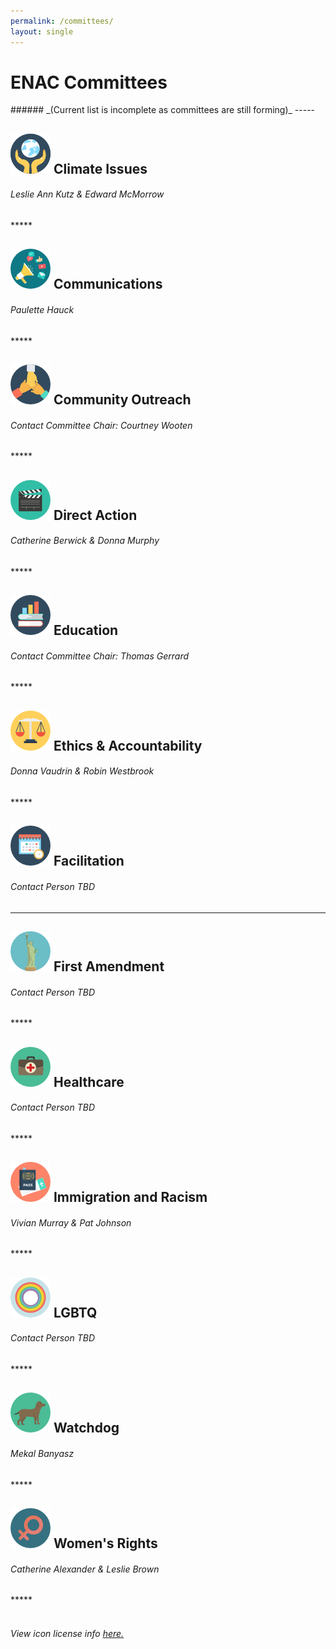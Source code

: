 ```yaml
---
permalink: /committees/
layout: single
---
```

<h1>ENAC Committees</h1>
######  _(Current list is incomplete as committees are still forming)_
-----

<h2><img src="/assets/images/022-planet-earth.png"> Climate Issues</h2>
<h6><a href="mailto:climate.edmondsnac@gmail.com?subject=Climate Committee"><i class="fa fa-envelope-o" aria-hidden="true"></i></a> Leslie Ann Kutz & Edward McMorrow</h6>
*****
<h2><img src="/assets/images/009-communications.png"> Communications</h2>
<h6><a href="mailto:communications.edmondsnac@gmail.com?subject=Communications Committee"><i class="fa fa-envelope-o" aria-hidden="true"></i></a> Paulette Hauck  </h6>
*****
<h2><img src="/assets/images/021-teamwork.png"> Community Outreach</h2>
<h6>Contact Committee Chair: Courtney Wooten  <a href="mailto:outreach.edmondsnac@gmail.com?subject=Community Outreach Committee"><i class="fa fa-envelope-o" aria-hidden="true"></i></a></h6>
*****
<h2><img src="/assets/images/003-clapperboard.png"> Direct Action</h2>
<h6><a href="mailto:direcoaction.edmondsnac@gmail.com?subject=Direct Action Committee"><i class="fa fa-envelope-o" aria-hidden="true"></i></a> Catherine Berwick & Donna Murphy </h6>
*****
<h2><img src="/assets/images/017-books.png"> Education</h2>
<h6>Contact Committee Chair: Thomas Gerrard  <a href="mailto:education.edmondsnac@gmail.com?subject=Education Committee"><i class="fa fa-envelope-o" aria-hidden="true"></i></a></h6>
*****
<h2><img src="/assets/images/014-balance.png"> Ethics & Accountability</h2>
<h6><a href="mailto:ethics.edmondsnac@gmail.com?subject=Ethics & Accountability Committee"><i class="fa fa-envelope-o" aria-hidden="true"></i></a> Donna Vaudrin & Robin Westbrook</h6>
*****
<h2><img src="/assets/images/004-time.png"> Facilitation</h2>
 <h6><a href="mailto:facilitation.edmondsnac@gmail.com?subject=Facilitation Committee"><i class="fa fa-envelope-o" aria-hidden="true"></i></a> Contact Person TBD</h6>

*****
<h2><img src="/assets/images/023-statue-of-liberty.png"> First Amendment</h2>
<h6><a href="mailto:firstamendment.edmondsnac@gmail.com?subject=First Amendment Committee"><i class="fa fa-envelope-o" aria-hidden="true"></i></a> Contact Person TBD</h6>
*****
<h2><img src="/assets/images/027-first-aid-kit.png"> Healthcare</h2>
<h6><a href="mailto:healthcare.edmondsnac@gmail.com?subject=Healthcare Committee"><i class="fa fa-envelope-o" aria-hidden="true"></i></a> Contact Person TBD</h6>
*****
<h2><img src="/assets/images/029-technology-1.png"> Immigration and Racism</h2>
<h6><a href="mailto:immigrationracism.edmondsnac@gmail.com?subject=Immigration & Racism Committee"><i class="fa fa-envelope-o" aria-hidden="true"></i></a> Vivian Murray & Pat Johnson</h6>
*****
<h2><img src="/assets/images/011-rainbow.png"> LGBTQ</h2>
<h6> <a href="mailto:lgbtq.edmondsnac@gmail.com?subject=LGBTQ Committee"><i class="fa fa-envelope-o" aria-hidden="true"></i></a> Contact Person TBD</h6>
*****

<h2><img src="/assets/images/002-dog.png"> Watchdog</h2>
<h6> <a href="mailto:watchdog.edmondsnac@gmail.com?subject=Watchdog Committee"><i class="fa fa-envelope-o" aria-hidden="true"></i></a> Mekal Banyasz</h6>
*****
<h2><img src="/assets/images/028-sign.png"> Women's Rights</h2>
<h6>
<a href="mailto:womensrights.edmondsnac@gmail.com?subject=Women's Rights Committee"><i class="fa fa-envelope-o" aria-hidden="true"></i></a> Catherine Alexander & Leslie Brown  </h6>
*****

<br>
<br>
<h6> View icon license info <a href="/icon_attribution/"> here. </a></h6>
